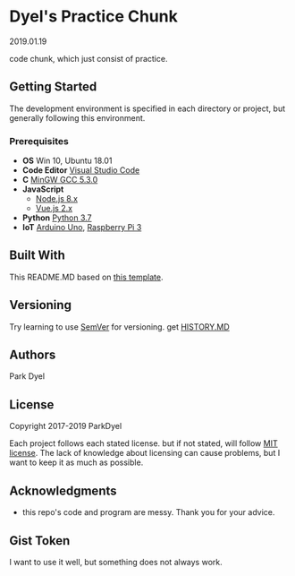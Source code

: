 # Dyel's Practice Chunk

2019.01.19

code chunk, which just consist of practice.

## Getting Started

The development environment is specified in each directory or project, but generally following this environment.

### Prerequisites

- **OS** Win 10, Ubuntu 18.01
- **Code Editor** [Visual Studio Code](https://code.visualstudio.com/)
- **C** [MinGW GCC 5.3.0](http://www.mingw.org/)
- **JavaScript**
  - [Node.js 8.x](https://nodejs.org/)
  - [Vue.js 2.x](https://vuejs.org/)
- **Python** [Python 3.7](https://www.python.org/)
- **IoT** [Arduino Uno](https://www.arduino.cc/), [Raspberry Pi 3](https://www.raspberrypi.org/)

## Built With

This README.MD based on [this template](https://gist.github.com/PurpleBooth/109311bb0361f32d87a2).

## Versioning

Try learning to use [SemVer](http://semver.org/) for versioning. get [HISTORY.MD](./HISTORY.md)

## Authors

Park Dyel

## License

Copyright 2017-2019 ParkDyel

Each project follows each stated license. but if not stated, will follow [MIT license](https://opensource.org/licenses/mit-license.php). The lack of knowledge about licensing can cause problems, but I want to keep it as much as possible.

## Acknowledgments

- this repo's code and program are messy. Thank you for your advice.

## Gist Token

I want to use it well, but something does not always work.
